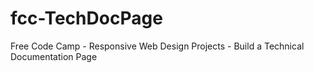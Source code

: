 # fcc-TechDocPage
Free Code Camp - Responsive Web Design Projects - Build a Technical Documentation Page
